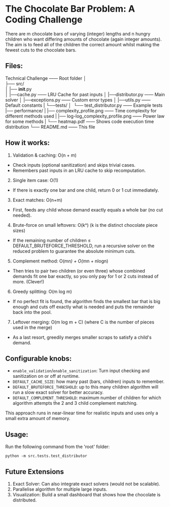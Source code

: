 # The Chocolate Bar Problem: A Coding Challenge 

There are m chocolate bars of varying (integer) lengths and n hungry children who want 
differing amounts of chocolate (again integer amounts).  The aim is to feed all of the 
children the correct amount whilst making the fewest cuts to the chocolate bars.

## Files:

Technical Challenge                     —— Root folder
│                               
├── src/                        
│  |── __init__.py              
│  |──cache.py                          —— LRU Cache for past inputs
│  |──distributor.py                    —— Main solver
│  |──exceptions.py                     —— Custom error types
│  |──utils.py                          —— Default constants
|  └──tests/
│     └── test_distributor.py           —— Example tests
|── performance/
|   |── complexity_profile.png          —— Time complexity for different methods used
|   |── log-log_complexity_profile.png  —— Power law for some methods
|   └── heatmap.pdf                     —— Shows code execution time distribution
└── README.md                           —— This file

## How it works:

1. Validation & caching: O(n + m)
  - Check inputs (optional sanitization) and skips trivial cases.
  - Remembers past inputs in an LRU cache to skip recomputation.

2. Single item case: O(1)
  - If there is exactly one bar and one child, return 0 or 1 cut immediately.

3. Exact matches: O(n+m)
  - First, feeds any child whose demand exactly equals a whole bar (no cut needed).

4. Brute-force on small leftovers: O(kⁿ) (k is the distinct chocolate piece sizes)
  - If the remaining number of children ≤ DEFAULT_BRUTEFORCE_THRESHOLD, run a
    recursive solver on the reduced problem to guarantee the absolute minimum cuts.

5. Complement method: O(m*n) + O(m*n + nlogn)
  - Then tries to pair two children (or even three) whose combined demands fit one bar 
    exactly, so you only pay for 1 or 2 cuts instead of more. (Clever!)

6. Greedy splitting: O(m log m)
  - If no perfect fit is found, the algorithm finds the smallest bar that is big enough
    and cuts off exactly what is needed and puts the remainder back into the pool.

7. Leftover merging: O(m log m + C) (where C is the number of pieces used in the merge)
  - As a last resort, greedily merges smaller scraps to satisfy a child's demand.

## Configurable knobs:
- `enable_validation`/`enable_sanitization`: Turn input checking and sanitization on 
                                               or off at runtime.  
- `DEFAULT_CACHE_SIZE`: how many past (bars, children) inputs to remember.  
- `DEFAULT_BRUTEFORCE_THRESHOLD`: up to this many children algorithm will run a slow
                                  exact solver for better accuracy.  
- `DEFAULT_COMPLEMENT_THRESHOLD`: maximum number of children for which algorithm 
                                  attempts the 2 and 3 child complement matching.  

This approach runs in near-linear time for realistic inputs and uses only a small extra 
amount of memory.

## Usage:
Run the following command from the 'root' folder:
```
python -m src.tests.test_distributor
```

## Future Extensions

1. Exact Solver: Can also integrate exact solvers (would not be scalable).
2. Parallelise algorithm for multiple large inputs.
3. Visualization: Build a small dashboard that shows how the chocolate is distributed.